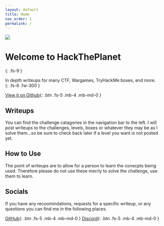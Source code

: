 ```yaml
---
layout: default
title: Home
nav_order: 1
permalink: /
---
```

![](https://i.imgur.com/GedTeTQ.png?4) 

# Welcome to HackThePlanet
{: .fs-9 }

In depth writeups for many CTF, Wargames, TryHackMe boxes, and more.  
{: .fs-6 .fw-300 }

[View it on Github](https://github.com/TWinston-66/HackThePlanet){: .btn .fs-5 .mb-4 .mb-md-0 }     
## Writeups
You can find the challenge catagories in the navigation bar to the left. I will post writeups to the challenges, levels, boxes or whatever they may be as I solve them...so be sure to check back later if a level you want is not posted yet. 

## How to Use
The point of writeups are to allow for a person to learn the conecpts being used. Therefore please do not use these merrly to solve the challenge, use them to learn.

## Socials 
If you have any recoomindations, requests for a specific writeup, or any questions you can find me in the following places. 

[GitHub](https://github.com/TWinston-66){: .btn .fs-5 .mb-4 .mb-md-0 }           [Discord](https://discord.gg/BpJMKG5aRP){: .btn .fs-5 .mb-4 .mb-md-0 }